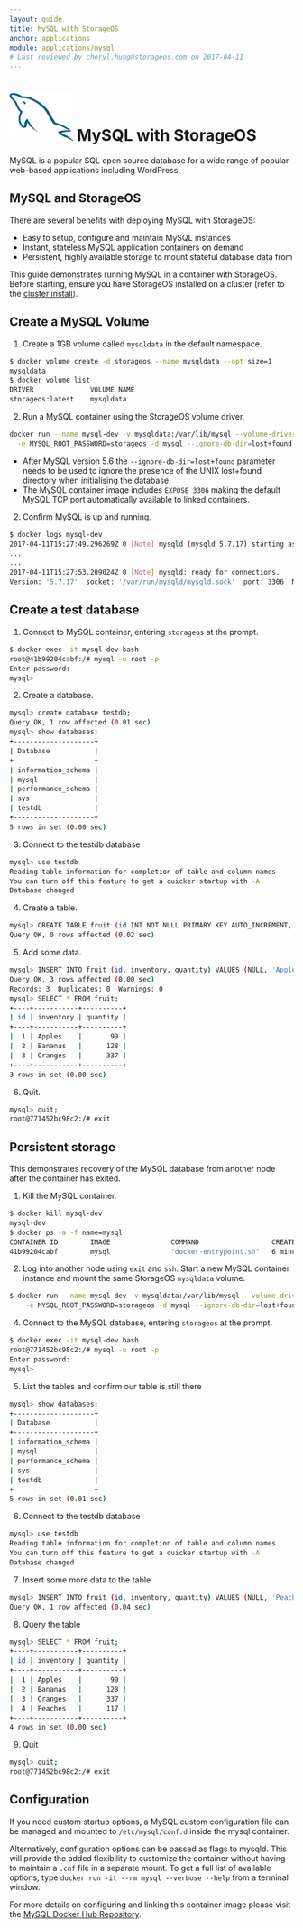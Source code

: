```yaml
---
layout: guide
title: MySQL with StorageOS
anchor: applications
module: applications/mysql
# Last reviewed by cheryl.hung@storageos.com on 2017-04-11
---
```



# ![image](/images/docs/explore/mysqllogo.png) MySQL with StorageOS

MySQL is a popular SQL open source database for a wide range of popular web-based applications including WordPress.

## MySQL and StorageOS

There are several benefits with deploying MySQL with StorageOS:

* Easy to setup, configure and maintain MySQL instances
* Instant, stateless MySQL application containers on demand
* Persistent, highly available storage to mount stateful database data from

This guide demonstrates running MySQL in a container with StorageOS. Before
starting, ensure you have StorageOS installed on a cluster (refer to the
[cluster install](../install/clusterinstall.html)).

## Create a MySQL Volume

1. Create a 1GB volume called `mysqldata` in the default namespace.
```bash
$ docker volume create -d storageos --name mysqldata --opt size=1
mysqldata
$ docker volume list
DRIVER              VOLUME NAME
storageos:latest    mysqldata
```

2. Run a MySQL container using the StorageOS volume driver.
```bash
docker run --name mysql-dev -v mysqldata:/var/lib/mysql --volume-driver=storageos \
  -e MYSQL_ROOT_PASSWORD=storageos -d mysql --ignore-db-dir=lost+found --explicit_defaults_for_timestamp
```
* After MySQL version 5.6 the `--ignore-db-dir=lost+found` parameter needs to be used to ignore the presence of the UNIX lost+found directory when initialising the database.
* The MySQL container image includes `EXPOSE 3306` making the default MySQL TCP port automatically available to linked containers.


2. Confirm MySQL is up and running.
```bash
$ docker logs mysql-dev
2017-04-11T15:27:49.296269Z 0 [Note] mysqld (mysqld 5.7.17) starting as process 1 ...
...
...
2017-04-11T15:27:53.209024Z 0 [Note] mysqld: ready for connections.
Version: '5.7.17'  socket: '/var/run/mysqld/mysqld.sock'  port: 3306  MySQL Community Server (GPL)
```

## Create a test database

1. Connect to MySQL container, entering `storageos` at the prompt.
```bash
$ docker exec -it mysql-dev bash
root@41b99204cabf:/# mysql -u root -p
Enter password:
mysql>
```

2. Create a database.
```bash
mysql> create database testdb;
Query OK, 1 row affected (0.01 sec)
mysql> show databases;
+--------------------+
| Database           |
+--------------------+
| information_schema |
| mysql              |
| performance_schema |
| sys                |
| testdb             |
+--------------------+
5 rows in set (0.00 sec)
```

3. Connect to the testdb database
```bash
mysql> use testdb
Reading table information for completion of table and column names
You can turn off this feature to get a quicker startup with -A
Database changed
```

4. Create a table.
```bash
mysql> CREATE TABLE fruit (id INT NOT NULL PRIMARY KEY AUTO_INCREMENT, inventory CHAR(25), quantity INT(7));
Query OK, 0 rows affected (0.02 sec)
```

5. Add some data.
```bash
mysql> INSERT INTO fruit (id, inventory, quantity) VALUES (NULL, 'Apples', '99'), (NULL, 'Bananas', '128'), (NULL, 'Oranges', '337');
Query OK, 3 rows affected (0.00 sec)
Records: 3  Duplicates: 0  Warnings: 0
mysql> SELECT * FROM fruit;
+----+-----------+----------+
| id | inventory | quantity |
+----+-----------+----------+
|  1 | Apples    |       99 |
|  2 | Bananas   |      128 |
|  3 | Oranges   |      337 |
+----+-----------+----------+
3 rows in set (0.00 sec)
```

6. Quit.
```bash
mysql> quit;
root@771452bc98c2:/# exit
```

## Persistent storage

This demonstrates recovery of the MySQL database from another node after the
container has exited.

1. Kill the MySQL container.
```bash
$ docker kill mysql-dev
mysql-dev
$ docker ps -a -f name=mysql
CONTAINER ID        IMAGE               COMMAND                  CREATED             STATUS                        PORTS               NAMES
41b99204cabf        mysql               "docker-entrypoint.sh"   6 minutes ago       Exited (137) 14 seconds ago                       mysql-dev
```

2. Log into another node using `exit` and `ssh`. Start a new MySQL container
instance and mount the same StorageOS `mysqldata` volume.
```bash
$ docker run --name mysql-dev -v mysqldata:/var/lib/mysql --volume-driver=storageos \
    -e MYSQL_ROOT_PASSWORD=storageos -d mysql --ignore-db-dir=lost+found
```

4. Connect to the MySQL database, entering `storageos` at the prompt.
```bash
$ docker exec -it mysql-dev bash
root@771452bc98c2:/# mysql -u root -p
Enter password:
mysql>
```

5. List the tables and confirm our table is still there
```bash
mysql> show databases;
+--------------------+
| Database           |
+--------------------+
| information_schema |
| mysql              |
| performance_schema |
| sys                |
| testdb             |
+--------------------+
5 rows in set (0.01 sec)
```

6. Connect to the testdb database
```bash
mysql> use testdb
Reading table information for completion of table and column names
You can turn off this feature to get a quicker startup with -A
Database changed
```

7. Insert some more data to the table
```bash
mysql> INSERT INTO fruit (id, inventory, quantity) VALUES (NULL, 'Peaches', '117');
Query OK, 1 row affected (0.04 sec)
```

8. Query the table
```bash
mysql> SELECT * FROM fruit;
+----+-----------+----------+
| id | inventory | quantity |
+----+-----------+----------+
|  1 | Apples    |       99 |
|  2 | Bananas   |      128 |
|  3 | Oranges   |      337 |
|  4 | Peaches   |      117 |
+----+-----------+----------+
4 rows in set (0.00 sec)
```

9. Quit
```bash
mysql> quit;
root@771452bc98c2:/# exit
```

## Configuration

If you need custom startup options, a MySQL custom configuration file can be managed and mounted to `/etc/mysql/conf.d` inside the mysql container.

Alternatively, configuration options can be passed as flags to mysqld. This will provide the added flexibility to customize the container without having to maintain a `.cnf` file in a separate mount.  To get a full list of available options, type `docker run -it --rm mysql --verbose --help` from a terminal window.

For more details on configuring and linking this container image please visit the  [MySQL Docker Hub Repository](https://hub.docker.com/_/mysql/ "MySQL Repository").
